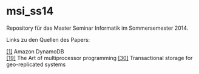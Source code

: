 msi_ss14
========

Repository für das Master Seminar Informatik im Sommersemester 2014.

Links zu den Quellen des Papers:

[[1]](http://aws.amazon.com/dynamodb/) Amazon DynamoDB  
[[19]](http://edc.tversu.ru/elib/inf/0189.pdf) The Art of multiprocessor programming
[[30]](http://research.microsoft.com/en-us/people/aguilera/walter-sosp2011.pdf) Transactional storage for geo-replicated systems
